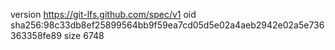 version https://git-lfs.github.com/spec/v1
oid sha256:98c33db8ef25899564bb9f59ea7cd05d5e02a4aeb2942e02a5e736363358fe89
size 6748
